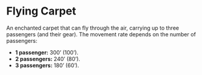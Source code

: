 # Flying Carpet

An enchanted carpet that can fly through the air, carrying up to three passengers (and their gear). The movement rate depends on the number of passengers:

- **1 passenger:** 300’ (100’).
- **2 passengers:** 240’ (80’).
- **3 passengers:** 180’ (60’).